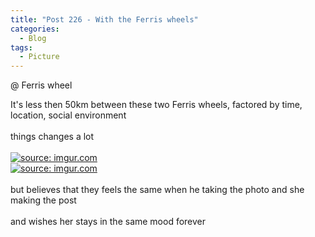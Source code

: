 ```yaml
---
title: "Post 226 - With the Ferris wheels"
categories:
  - Blog
tags:
  - Picture
---
```


@ Ferris wheel

It's less then 50km between these two Ferris wheels, factored by time, location, social environment
<br/>
<br/>
things changes a lot
<br/>
<br/>
<a href="https://imgur.com/Md3LoLK"><img src="https://i.imgur.com/Md3LoLK.jpg" title="source: imgur.com" /></a>
<br/>
<a href="https://imgur.com/zkbpZts"><img src="https://i.imgur.com/zkbpZts.jpg" title="source: imgur.com" /></a>
<br/>
<br/>
but believes that they feels the same when he taking the photo and she making the post
<br/>
<br/>
and wishes her stays in the same mood forever

<script src="https://utteranc.es/client.js"
        repo="serendipityinlife/serendipityinlife.github.io"
        issue-term="pathname"
        theme="github-light"
        crossorigin="anonymous"
        async>
</script>
